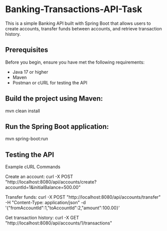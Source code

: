 # Banking-Transactions-API-Task

This is a simple Banking API built with Spring Boot that allows users to create accounts, transfer funds between accounts, and retrieve transaction history.

## Prerequisites

Before you begin, ensure you have met the following requirements:

- Java 17 or higher
- Maven
- Postman or cURL for testing the API

## Build the project using Maven:
mvn clean install

## Run the Spring Boot application:
mvn spring-boot:run

## Testing the API
Example cURL Commands

Create an account:
curl -X POST "http://localhost:8080/api/accounts/create?accountId=1&initialBalance=500.00"

Transfer funds:
curl -X POST "http://localhost:8080/api/accounts/transfer" -H "Content-Type: application/json" -d '{"fromAccountId":1,"toAccountId":2,"amount":100.00}'

Get transaction history:
curl -X GET "http://localhost:8080/api/accounts/1/transactions"
